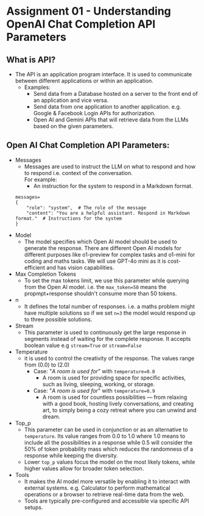 # Assignment 01 - Understanding OpenAI Chat Completion API Parameters
## What is API? 
- The API is an application program interface. It is used to communicate between different applications or within an application.
  - Examples:
    - Send data from a Database hosted on a server to the front end of an application and vice versa.
    - Send data from one application to another application. e.g. Google & Facebook Login APIs for authorization.
    - Open AI and Gemini APIs that will retrieve data from the LLMs based on the given parameters.
## Open AI Chat Completion API Parameters:
 - Messages
   - Messages are used to instruct the LLM on what to respond and how to respond i.e. context of the conversation. <br> For example: <br>
     - An instruction for the system to respond in a Markdown format. <be>
   ```
   messages=
   {
       "role": "system",  # The role of the message
       "content": "You are a helpful assistant. Respond in Markdown format."  # Instructions for the system
   }
 - Model
   - The model specifies which Open AI model should be used to generate the response. There are different Open AI models for different purposes like o1-preview for complex tasks and o1-mini for coding and maths tasks. We will use GPT-4o mini as it is cost-efficient and has vision capabilities. 
 - Max Completion Tokens
   - To set the max tokens limit, we use this parameter while querying from the Open AI model. i.e. the ```max_token=50``` means the propmpt+response shouldn't consume more than 50 tokens. 
 - n
   - It defines the total number of responses. i.e. a maths problem might have multiple solutions so if we set ```n=3``` the model would respond up to three possible solutions. 
 - Stream
   - This parameter is used to continuously get the large response in segments instead of waiting for the complete response. It accepts boolean value e.g ```stream=True``` or ```stream=False```
 - Temperature
   - it is used to control the creativity of the response. The values range from (0.0) to (2.0)
     - Case: "_A room is used for_" with ```temperature=0.0```
       - A room is used for providing space for specific activities, such as living, sleeping, working, or storage.
     - Case: "_A room is used for_" with ```temperature=0.9```
       - A room is used for countless possibilities — from relaxing with a good book, hosting lively conversations, and creating art, to simply being a cozy retreat where you can unwind and dream.
 - Top_p
   - This parameter can be used in conjunction or as an alternative to ```temperature```. Its value ranges from 0.0 to 1.0 where 1.0 means to include all the possibilities in a response while 0.5 will consider the 50% of token probability mass which reduces the randomness of a response while keeping the diversity.
   - Lower ```top_p``` values focus the model on the most likely tokens, while higher values allow for broader token selection.
 - Tools
   - It makes the AI model more versatile by enabling it to interact with external systems. e.g. Calculator to perform mathematical operations or a browser to retrieve real-time data from the web.
   - Tools are typically pre-configured and accessible via specific API setups.  

  
